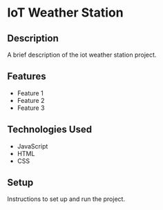 # IoT Weather Station

## Description

A brief description of the iot weather station project.

## Features

- Feature 1
- Feature 2
- Feature 3

## Technologies Used

- JavaScript
- HTML
- CSS

## Setup

Instructions to set up and run the project.
